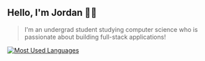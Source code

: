 ## Hello, I'm Jordan 👨‍💻

> I'm an undergrad student studying computer science who is passionate about building full-stack applications!

[![Most Used Languages](https://github-readme-stats.vercel.app/api/top-langs/?username=jordanhilado&layout=compact)](https://github.com/jordanhilado)
